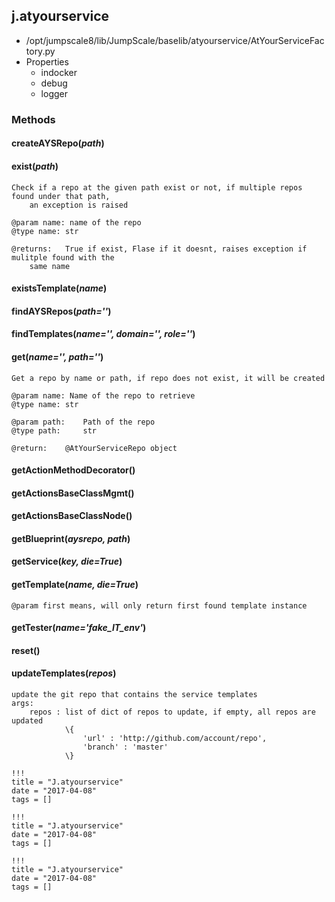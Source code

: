 <!-- toc -->
## j.atyourservice

- /opt/jumpscale8/lib/JumpScale/baselib/atyourservice/AtYourServiceFactory.py
- Properties
    - indocker
    - debug
    - logger

### Methods

#### createAYSRepo(*path*) 

#### exist(*path*) 

```
Check if a repo at the given path exist or not, if multiple repos found under that path,
    an exception is raised

@param name: name of the repo
@type name: str

@returns:   True if exist, Flase if it doesnt, raises exception if mulitple found with the
    same name

```

#### existsTemplate(*name*) 

#### findAYSRepos(*path=''*) 

#### findTemplates(*name='', domain='', role=''*) 

#### get(*name='', path=''*) 

```
Get a repo by name or path, if repo does not exist, it will be created

@param name: Name of the repo to retrieve
@type name: str

@param path:    Path of the repo
@type path:     str

@return:    @AtYourServiceRepo object

```

#### getActionMethodDecorator() 

#### getActionsBaseClassMgmt() 

#### getActionsBaseClassNode() 

#### getBlueprint(*aysrepo, path*) 

#### getService(*key, die=True*) 

#### getTemplate(*name, die=True*) 

```
@param first means, will only return first found template instance

```

#### getTester(*name='fake_IT_env'*) 

#### reset() 

#### updateTemplates(*repos*) 

```
update the git repo that contains the service templates
args:
    repos : list of dict of repos to update, if empty, all repos are updated
            \{
                'url' : 'http://github.com/account/repo',
                'branch' : 'master'
            \}

```


```
!!!
title = "J.atyourservice"
date = "2017-04-08"
tags = []
```

```
!!!
title = "J.atyourservice"
date = "2017-04-08"
tags = []
```

```
!!!
title = "J.atyourservice"
date = "2017-04-08"
tags = []
```
